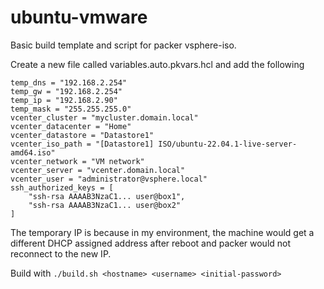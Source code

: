 # ubuntu-vmware

Basic build template and script for packer vsphere-iso.

Create a new file called variables.auto.pkvars.hcl and add the following

```
temp_dns = "192.168.2.254"
temp_gw = "192.168.2.254"
temp_ip = "192.168.2.90"
temp_mask = "255.255.255.0"
vcenter_cluster = "mycluster.domain.local"
vcenter_datacenter = "Home"
vcenter_datastore = "Datastore1"
vcenter_iso_path = "[Datastore1] ISO/ubuntu-22.04.1-live-server-amd64.iso"
vcenter_network = "VM network"
vcenter_server = "vcenter.domain.local"
vcenter_user = "administrator@vsphere.local"
ssh_authorized_keys = [
    "ssh-rsa AAAAB3NzaC1... user@box1",
    "ssh-rsa AAAAB3NzaC1... user@box2"
]
```

The temporary IP is because in my environment, the machine would get a different DHCP assigned address after reboot and packer would not reconnect to the new IP.

Build with ```./build.sh <hostname> <username> <initial-password>```
